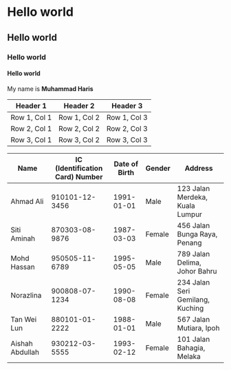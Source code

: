 # Hello world
## Hello world
### Hello world
#### Hello world
My name is **Muhammad Haris**



| Header 1 | Header 2 | Header 3 |
|----------|----------|----------|
| Row 1, Col 1 | Row 1, Col 2 | Row 1, Col 3 |
| Row 2, Col 1 | Row 2, Col 2 | Row 2, Col 3 |
| Row 3, Col 1 | Row 3, Col 2 | Row 3, Col 3 |

| Name            | IC (Identification Card) Number | Date of Birth | Gender | Address                         |
|-----------------|---------------------------------|---------------|--------|---------------------------------|
| Ahmad Ali       | 910101-12-3456                  | 1991-01-01    | Male   | 123 Jalan Merdeka, Kuala Lumpur |
| Siti Aminah     | 870303-08-9876                  | 1987-03-03    | Female | 456 Jalan Bunga Raya, Penang    |
| Mohd Hassan     | 950505-11-6789                  | 1995-05-05    | Male   | 789 Jalan Delima, Johor Bahru   |
| Norazlina       | 900808-07-1234                  | 1990-08-08    | Female | 234 Jalan Seri Gemilang, Kuching|
| Tan Wei Lun     | 880101-01-2222                  | 1988-01-01    | Male   | 567 Jalan Mutiara, Ipoh         |
| Aishah Abdullah | 930212-03-5555                  | 1993-02-12    | Female | 101 Jalan Bahagia, Melaka       |



